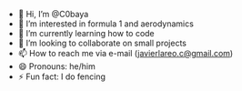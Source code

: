 - 👋 Hi, I’m @C0baya
- 👀 I’m interested in formula 1 and aerodynamics
- 🌱 I’m currently learning how to code
- 💞️ I’m looking to collaborate on small projects
- 📫 How to reach me via e-mail (javierlareo.c@gmail.com)
- 😄 Pronouns: he/him
- ⚡ Fun fact: I do fencing

<!---
C0baya/C0baya is a ✨ special ✨ repository because its `README.md` (this file) appears on your GitHub profile.
You can click the Preview link to take a look at your changes.
--->

